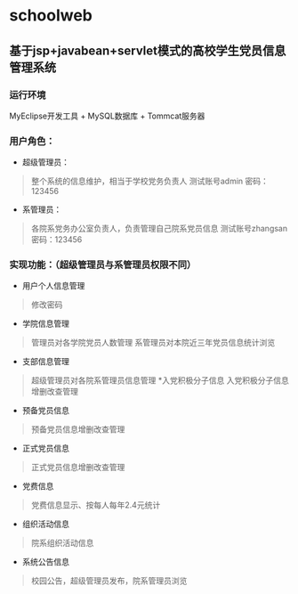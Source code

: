 # schoolweb
## 基于jsp+javabean+servlet模式的高校学生党员信息管理系统
### 运行环境
  MyEclipse开发工具 + MySQL数据库 + Tommcat服务器
### 用户角色：
* 超级管理员：
> 整个系统的信息维护，相当于学校党务负责人
> 测试账号admin 密码：123456
* 系管理员：
> 各院系党务办公室负责人，负责管理自己院系党员信息
> 测试账号zhangsan 密码：123456
### 实现功能：（超级管理员与系管理员权限不同）
* 用户个人信息管理
> 修改密码
* 学院信息管理
> 管理员对各学院党员人数管理
> 系管理员对本院近三年党员信息统计浏览
* 支部信息管理
> 超级管理员对各院系管理员信息管理
*入党积极分子信息
> 入党积极分子信息增删改查管理
* 预备党员信息
> 预备党员信息增删改查管理
* 正式党员信息
> 正式党员信息增删改查管理
* 党费信息
> 党费信息显示、按每人每年2.4元统计
* 组织活动信息
> 院系组织活动信息
* 系统公告信息
> 校园公告，超级管理员发布，院系管理员浏览
